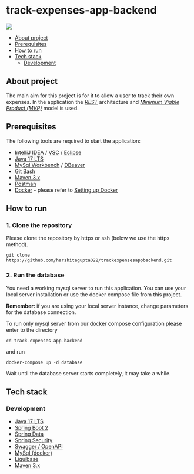 # track-expenses-app-backend
<img src = https://github.com/user-attachments/assets/0a10a314-227e-4e8a-96d8-385b8843a5be/>


* [About project](#about-project)
* [Prerequisites](#prerequisites)
* [How to run](#how-to-run)
* [Tech stack](#tech-stack)
  - [Development](#development)
  
## About project

The main aim for this project is for it to allow a user to track their own expenses.
In the application the [_REST_](https://pl.wikipedia.org/wiki/Representational_state_transfer) architecture and [_Minimum
Viable Product (MVP)_](https://www.parp.gov.pl/component/content/article/52414:minimum-viable-product) model is used.

## Prerequisites
The following tools are required to start the application:
- [IntelliJ IDEA](https://www.jetbrains.com/idea/) / [VSC](https://code.visualstudio.com/) / [Eclipse](https://www.eclipse.org/)
- [Java 17 LTS](https://openjdk.org/projects/jdk/17/)
- [MySql Workbench](https://www.mysql.com/products/workbench/) / [DBeaver](https://dbeaver.io/)
- [Git Bash](https://git-scm.com/downloads)
- [Maven 3.x](https://maven.apache.org/download.cgi)
- [Postman](https://www.postman.com/)
- [Docker](https://docs.docker.com/get-docker/) - please refer to [Setting up Docker]()

## How to run

### 1. Clone the repository
Please clone the repository by https or ssh (below we use the https method).
```
git clone https://github.com/harshitagupta022/trackexpensesappbackend.git
```

### 2. Run the database
You need a working mysql server to run this application.
You can use your local server installation or use the docker compose file from this project.

**Remember:** if you are using your local server instance, change parameters for the database connection.

To run only mysql server from our docker compose configuration please enter to the directory
```
cd track-expenses-app-backend
```

and run
```
docker-compose up -d database
```
Wait until the database server starts completely, it may take a while.

## Tech stack

### Development
- [Java 17 LTS](https://openjdk.org/projects/jdk/17/)
- [Spring Boot 2](https://spring.io/projects/spring-boot)
- [Spring Data](https://spring.io/projects/spring-data)
- [Spring Security](https://spring.io/projects/spring-security)
- [Swagger / OpenAPI](https://swagger.io/specification/)
- [MySql (docker)](https://www.mysql.com/)
- [Liquibase](https://www.liquibase.org/)
- [Maven 3.x](https://maven.apache.org/)



